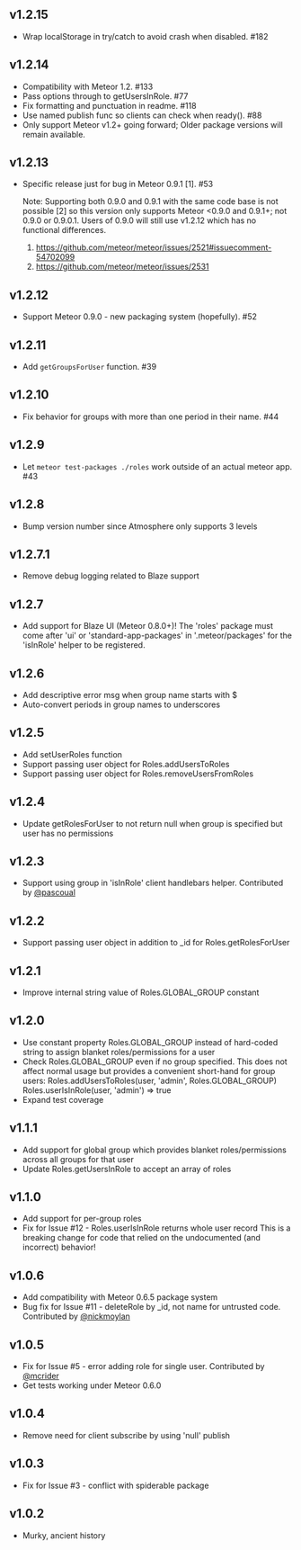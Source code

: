 ## v1.2.15

* Wrap localStorage in try/catch to avoid crash when disabled. #182


## v1.2.14

* Compatibility with Meteor 1.2. #133
* Pass options through to getUsersInRole. #77
* Fix formatting and punctuation in readme. #118
* Use named publish func so clients can check when ready(). #88
* Only support Meteor v1.2+ going forward; Older package versions
  will remain available.


## v1.2.13

* Specific release just for bug in Meteor 0.9.1 [1].  #53

  Note: Supporting both 0.9.0 and 0.9.1 with the same code base is not
  possible [2] so this version only supports Meteor <0.9.0 and 0.9.1+;
  not 0.9.0 or 0.9.0.1.  Users of 0.9.0 will still use v1.2.12 which has
  no functional differences.

  1. https://github.com/meteor/meteor/issues/2521#issuecomment-54702099
  2. https://github.com/meteor/meteor/issues/2531


## v1.2.12

* Support Meteor 0.9.0 - new packaging system (hopefully). #52


## v1.2.11

* Add `getGroupsForUser` function. #39


## v1.2.10

* Fix behavior for groups with more than one period in their name. #44


## v1.2.9

* Let `meteor test-packages ./roles` work outside of an actual meteor app. #43


## v1.2.8

* Bump version number since Atmosphere only supports 3 levels


## v1.2.7.1

* Remove debug logging related to Blaze support


## v1.2.7


* Add support for Blaze UI (Meteor 0.8.0+)!  The 'roles' package must
  come after 'ui' or 'standard-app-packages' in '.meteor/packages' 
  for the 'isInRole' helper to be registered.


## v1.2.6

* Add descriptive error msg when group name starts with $
* Auto-convert periods in group names to underscores


## v1.2.5

* Add setUserRoles function
* Support passing user object for Roles.addUsersToRoles
* Support passing user object for Roles.removeUsersFromRoles


## v1.2.4

* Update getRolesForUser to not return null when group is specified but user has no permissions


## v1.2.3

* Support using group in 'isInRole' client handlebars helper. 
  Contributed by [@pascoual](https://github.com/pascoual)


## v1.2.2

* Support passing user object in addition to _id for Roles.getRolesForUser


## v1.2.1

* Improve internal string value of Roles.GLOBAL_GROUP constant


## v1.2.0

* Use constant property Roles.GLOBAL_GROUP instead of hard-coded string to 
  assign blanket roles/permissions for a user
* Check Roles.GLOBAL_GROUP even if no group specified.  This does not affect 
  normal usage but provides a convenient short-hand for group users:
    Roles.addUsersToRoles(user, 'admin', Roles.GLOBAL_GROUP)
    Roles.userIsInRole(user, 'admin') => true
* Expand test coverage


## v1.1.1

* Add support for global group which provides blanket roles/permissions across all groups for that user
* Update Roles.getUsersInRole to accept an array of roles


## v1.1.0

* Add support for per-group roles
* Fix for Issue #12 - Roles.userIsInRole returns whole user record
  This is a breaking change for code that relied on the undocumented (and incorrect) behavior!


## v1.0.6

* Add compatibility with Meteor 0.6.5 package system
* Bug fix for Issue #11 - deleteRole by _id, not name for untrusted code. Contributed by [@nickmoylan](https://github.com/nickmoylan)


## v1.0.5

* Fix for Issue #5 - error adding role for single user. Contributed by [@mcrider](https://github.com/mcrider)
* Get tests working under Meteor 0.6.0


## v1.0.4

* Remove need for client subscribe by using 'null' publish


## v1.0.3

* Fix for Issue #3 - conflict with spiderable package


## v1.0.2

* Murky, ancient history
